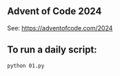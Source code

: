 ## Advent of Code 2024

See: https://adventofcode.com/2024

## To run a daily script:
```bash
python 01.py
```